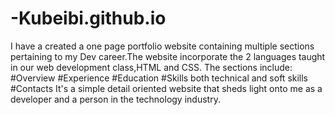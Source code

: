 # -Kubeibi.github.io
I have a created a one page portfolio website containing  multiple sections pertaining to my Dev career.The website incorporate the 2 languages taught in our web development class,HTML and CSS.  The sections include:  #Overview   #Experience  #Education  #Skills both technical and soft skills  #Contacts   It's a simple detail oriented website that sheds light onto me as a developer and a person in the technology industry.
